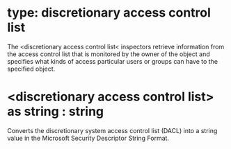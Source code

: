 # type: discretionary access control list

The &lt;discretionary access control list&lt; inspectors retrieve information from the access control list that is monitored by the owner of the object and specifies what kinds of access particular users or groups can have to the specified object.

# &lt;discretionary access control list&gt; as string : string

Converts the discretionary system access control list (DACL) into a string value in the Microsoft Security Descriptor String Format.
